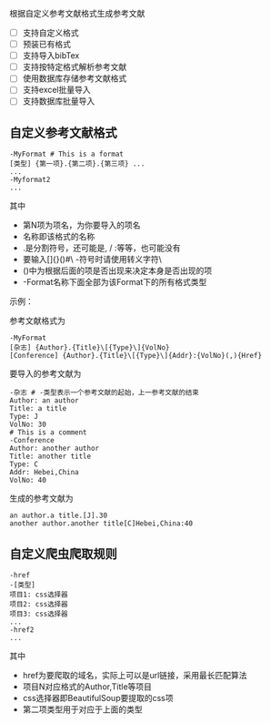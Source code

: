 根据自定义参考文献格式生成参考文献

- [ ] 支持自定义格式
- [ ] 预装已有格式
- [ ] 支持导入bibTex
- [ ] 支持按特定格式解析参考文献
- [ ] 使用数据库存储参考文献格式
- [ ] 支持excel批量导入
- [ ] 支持数据库批量导入

## 自定义参考文献格式

```
-MyFormat # This is a format
[类型] {第一项}.{第二项}.{第三项} ...
...
-Myformat2
...
```
其中
- 第N项为项名，为你要导入的项名
- 名称即该格式的名称
- .是分割符号，还可能是, / :等等，也可能没有
- 要输入[]{}()#\ -符号时请使用转义字符\
- ()中为根据后面的项是否出现来决定本身是否出现的项
- -Format名称下面全部为该Format下的所有格式类型

示例：

参考文献格式为

```
-MyFormat
[杂志] {Author}.{Title}\[{Type}\]{VolNo}
[Conference] {Author}.{Title}\[{Type}\]{Addr}:{VolNo}(,){Href}
```

要导入的参考文献为

```
-杂志 # -类型表示一个参考文献的起始，上一参考文献的结束
Author: an author
Title: a title
Type: J
VolNo: 30
# This is a comment
-Conference
Author: another author
Title: another title
Type: C
Addr: Hebei,China
VolNo: 40
```
生成的参考文献为

```
an author.a title.[J].30
another author.another title[C]Hebei,China:40
```

## 自定义爬虫爬取规则

```
-href
-[类型]
项目1: css选择器
项目2: css选择器
项目3: css选择器
...
-href2
...
```
其中
- href为要爬取的域名，实际上可以是url链接，采用最长匹配算法
- 项目N对应格式的Author,Title等项目
- css选择器即BeautifulSoup要提取的css项
- 第二项类型用于对应于上面的类型
